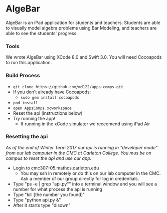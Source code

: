 # AlgeBar

AlgeBar is an iPad application for students and teachers. Students are able to visually model algebra problems using Bar Modeling, and teachers are able to see the students' progress.

### Tools

We wrote AlgeBar using XCode 8.0 and Swift 3.0. You will need Cocoapods to run this application.

### Build Process

* `git clone https://github.com/md122/apps-comps.git`
* If you don't already have Cocoapods:
  * `sudo gem install cocoapods`
* `pod install`
* `open AppsComps.xcworkspace`
* Reset the api (instructions below)
* Try running the app!
  * If running in the xCode simulator we reccomend using iPad Air

### Resetting the api 
*As of the end of Winter Term 2017 our api is running in "developer mode" from our lab computer in the CMC at Carleton College. You mus be on campus to reset the api and use our app.*

- Login to cmc307-05.mathcs.carleton.edu
    -  You may ssh in remotely or do this on our lab computer in the CMC. Ask a member of our group directly for log in credentials.
- Type "ps -e | grep "api.py"" into a terminal window and you will see a number for what process the api is running
- Type "kill [the number you found]"
- Type "python api.py &"
- After it starts type "disown"
